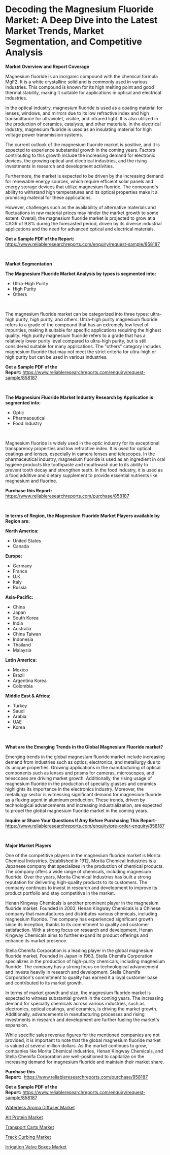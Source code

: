 <p><h1>Decoding the Magnesium Fluoride Market: A Deep Dive into the Latest Market Trends, Market Segmentation, and Competitive Analysis</h1></p><p><strong>Market Overview and Report Coverage</strong></p>
<p><p>Magnesium fluoride is an inorganic compound with the chemical formula MgF2. It is a white crystalline solid and is commonly used in various industries. This compound is known for its high melting point and good thermal stability, making it suitable for applications in optical and electrical industries.</p><p>In the optical industry, magnesium fluoride is used as a coating material for lenses, windows, and mirrors due to its low refractive index and high transmittance for ultraviolet, visible, and infrared light. It is also utilized in the production of ceramics, catalysts, and other materials. In the electrical industry, magnesium fluoride is used as an insulating material for high voltage power transmission systems.</p><p>The current outlook of the magnesium fluoride market is positive, and it is expected to experience substantial growth in the coming years. Factors contributing to this growth include the increasing demand for electronic devices, the growing optical and electrical industries, and the rising investments in research and development activities.</p><p>Furthermore, the market is expected to be driven by the increasing demand for renewable energy sources, which require efficient solar panels and energy storage devices that utilize magnesium fluoride. The compound's ability to withstand high temperatures and its optical properties make it a promising material for these applications.</p><p>However, challenges such as the availability of alternative materials and fluctuations in raw material prices may hinder the market growth to some extent. Overall, the magnesium fluoride market is projected to grow at a CAGR of 9.8% during the forecasted period, driven by its diverse industrial applications and the need for advanced optical and electrical materials.</p></p>
<p><strong>Get a Sample PDF of the Report:</strong> <a href="https://www.reliableresearchreports.com/enquiry/request-sample/858187">https://www.reliableresearchreports.com/enquiry/request-sample/858187</a></p>
<p>&nbsp;</p>
<p><strong>Market Segmentation</strong></p>
<p><strong>The Magnesium Fluoride Market Analysis by types is segmented into:</strong></p>
<p><ul><li>Ultra-High Purity</li><li>High Purity</li><li>Others</li></ul></p>
<p>&nbsp;</p>
<p><p>The magnesium fluoride market can be categorized into three types: ultra-high purity, high purity, and others. Ultra-high purity magnesium fluoride refers to a grade of the compound that has an extremely low level of impurities, making it suitable for specific applications requiring the highest quality. High purity magnesium fluoride refers to a grade that has a relatively lower purity level compared to ultra-high purity, but is still considered suitable for many applications. The "others" category includes magnesium fluoride that may not meet the strict criteria for ultra-high or high purity but can be used in various industries.</p></p>
<p><strong>Get a Sample PDF of the Report:</strong>&nbsp;<a href="https://www.reliableresearchreports.com/enquiry/request-sample/858187">https://www.reliableresearchreports.com/enquiry/request-sample/858187</a></p>
<p>&nbsp;</p>
<p><strong>The Magnesium Fluoride Market Industry Research by Application is segmented into:</strong></p>
<p><ul><li>Optic</li><li>Pharmaceutical</li><li>Food Industry</li></ul></p>
<p>&nbsp;</p>
<p><p>Magnesium fluoride is widely used in the optic industry for its exceptional transparency properties and low refractive index. It is used for optical coatings and lenses, especially in camera lenses and telescopes. In the pharmaceutical industry, magnesium fluoride is used as an ingredient in oral hygiene products like toothpaste and mouthwash due to its ability to prevent tooth decay and strengthen teeth. In the food industry, it is used as a food additive and dietary supplement to provide essential nutrients like magnesium and fluorine.</p></p>
<p><strong>Purchase this Report:</strong>&nbsp; <a href="https://www.reliableresearchreports.com/purchase/858187">https://www.reliableresearchreports.com/purchase/858187</a></p>
<p>&nbsp;</p>
<p><strong>In terms of Region, the Magnesium Fluoride Market Players available by Region are:</strong></p>
<p>
    <p> <strong> North America: </strong>
        <ul>
            <li>United States</li>
            <li>Canada</li>
        </ul>
        </p> 
    <p> <strong> Europe: </strong>
        <ul>
            <li>Germany</li>
            <li>France</li>
            <li>U.K.</li>
            <li>Italy</li>
            <li>Russia</li>
        </ul>
        </p> 
    <p> <strong> Asia-Pacific: </strong>
        <ul>
            <li>China</li>
            <li>Japan</li>
            <li>South Korea</li>
            <li>India</li>
            <li>Australia</li>
            <li>China Taiwan</li>
            <li>Indonesia</li>
            <li>Thailand</li>
            <li>Malaysia</li>
        </ul>
        </p> 
    <p> <strong> Latin America: </strong>
        <ul>
            <li>Mexico</li>
            <li>Brazil</li>
            <li>Argentina Korea</li>
            <li>Colombia</li>
        </ul>
        </p> 
    <p> <strong> Middle East & Africa: </strong>
        <ul>
            <li>Turkey</li>
            <li>Saudi</li>
            <li>Arabia</li>
            <li>UAE</li>
            <li>Korea</li>
        </ul>
    </p>
    </p>
<p>&nbsp;</p>
<p><strong>What are the Emerging Trends in the Global Magnesium Fluoride market?</strong></p>
<p><p>Emerging trends in the global magnesium fluoride market include increasing demand from industries such as optics, electronics, and metallurgy due to its unique properties. Growing applications in the manufacturing of optical components such as lenses and prisms for cameras, microscopes, and telescopes are driving market growth. Additionally, the rising usage of magnesium fluoride in the production of specialty glasses and ceramics highlights its importance in the electronics industry. Moreover, the metallurgy sector is witnessing significant demand for magnesium fluoride as a fluxing agent in aluminum production. These trends, driven by technological advancements and increasing industrialization, are expected to propel the global magnesium fluoride market in the coming years.</p></p>
<p><strong>Inquire or Share Your Questions If Any Before Purchasing This Report</strong>- <a href="https://www.reliableresearchreports.com/enquiry/pre-order-enquiry/858187">https://www.reliableresearchreports.com/enquiry/pre-order-enquiry/858187</a></p>
<p>&nbsp;</p>
<p><strong>Major Market Players</strong></p>
<p><p>One of the competitive players in the magnesium fluoride market is Morita Chemical Industries. Established in 1912, Morita Chemical Industries is a Japanese company that specializes in the production of chemical products. The company offers a wide range of chemicals, including magnesium fluoride. Over the years, Morita Chemical Industries has built a strong reputation for delivering high-quality products to its customers. The company continues to invest in research and development to improve its product portfolio and stay competitive in the market.</p><p>Henan Kingway Chemicals is another prominent player in the magnesium fluoride market. Founded in 2003, Henan Kingway Chemicals is a Chinese company that manufactures and distributes various chemicals, including magnesium fluoride. The company has experienced significant growth since its inception, thanks to its commitment to quality and customer satisfaction. With a strong focus on research and development, Henan Kingway Chemicals aims to further expand its product offerings and enhance its market presence.</p><p>Stella Chemifa Corporation is a leading player in the global magnesium fluoride market. Founded in Japan in 1963, Stella Chemifa Corporation specializes in the production of high-purity chemicals, including magnesium fluoride. The company has a strong focus on technological advancement and invests heavily in research and development. Stella Chemifa Corporation's commitment to quality has earned it a loyal customer base and contributed to its market growth.</p><p>In terms of market growth and size, the magnesium fluoride market is expected to witness substantial growth in the coming years. The increasing demand for specialty chemicals across various industries, such as electronics, optical coatings, and ceramics, is driving the market growth. Additionally, advancements in manufacturing processes and rising investments in research and development are further fueling the market's expansion.</p><p>While specific sales revenue figures for the mentioned companies are not provided, it is important to note that the global magnesium fluoride market is valued at several million dollars. As the market continues to grow, companies like Morita Chemical Industries, Henan Kingway Chemicals, and Stella Chemifa Corporation are well-positioned to capitalize on the increasing demand for magnesium fluoride and maintain their market share.</p></p>
<p><strong>Purchase this Report:</strong>&nbsp;&nbsp;<a href="https://www.reliableresearchreports.com/purchase/858187">https://www.reliableresearchreports.com/purchase/858187</a></p>
<p></p>
<p><strong>Get a Sample PDF of the Report:</strong>&nbsp;<a href="https://www.reliableresearchreports.com/enquiry/request-sample/858187">https://www.reliableresearchreports.com/enquiry/request-sample/858187</a></p>
<p><p><a href="https://medium.com/@unamorgan6655/waterless-aroma-diffuser-market-insights-into-market-cagr-market-trends-and-growth-strategies-3c6aa6c1be4b">Waterless Aroma Diffuser Market</a></p><p><a href="https://medium.com/@rameshramurp23/alt-protein-market-insights-into-market-cagr-market-trends-and-growth-strategies-cb1f8eb6b7e1">Alt Protein Market</a></p><p><a href="https://medium.com/@madelynyost/transport-carts-market-exploring-market-share-market-trends-and-future-growth-aaba82d78c31">Transport Carts Market</a></p><p><a href="https://medium.com/@hazelbrakus/track-curbing-market-trends-forecast-and-competitive-analysis-to-2030-e1fb768c4b22">Track Curbing Market</a></p><p><a href="https://medium.com/@lowellgreen2023/irrigation-valve-boxes-nbsp-market-focuses-on-market-share-size-and-projected-forecast-till-2030-2b277e7be559">Irrigation Valve Boxes Market</a></p></p>